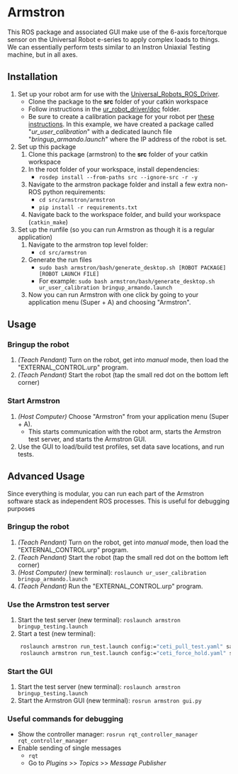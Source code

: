 # Armstron
This ROS package and associated GUI make use of the 6-axis force/torque sensor on the Universal Robot e-series to apply complex loads to things. We can essentially perform tests similar to an Instron Uniaxial Testing machine, but in all axes.


## Installation
1. Set up your robot arm for use with the [Universal_Robots_ROS_Driver](https://github.com/UniversalRobots/Universal_Robots_ROS_Driver).
    - Clone the package to the **src** folder of your catkin workspace
    - Follow instructions in the [ur_robot_driver/doc](https://github.com/UniversalRobots/Universal_Robots_ROS_Driver/tree/master/ur_robot_driver/doc) folder.
    - Be sure to create a calibration package for your robot per [these instructions](https://github.com/UniversalRobots/Universal_Robots_ROS_Driver/tree/master/ur_calibration). In this example, we have created a package called "_ur_user_calibration_" with a dedicated launch file "_bringup_armando.launch_" where the IP address of the robot is set.
2. Set up this package
    1. Clone this package (armstron) to the **src** folder of your catkin workspace
    2. In the root folder of your workspace, install dependencies:
        - `rosdep install --from-paths src --ignore-src -r -y`
    3. Navigate to the armstron package folder and install a few extra non-ROS python requirements:
        - `cd src/armstron/armstron`
        - `pip install -r requirements.txt`
    4. Navigate back to the workspace folder, and build your workspace (`catkin_make`)
3. Set up the runfile (so you can run Armstron as though it is a regular application)
    1. Navigate to the armstron top level folder:
        - `cd src/armstron`
    2. Generate the run files
        - `sudo bash armstron/bash/generate_desktop.sh [ROBOT PACKAGE] [ROBOT LAUNCH FILE]`
        - For example: `sudo bash armstron/bash/generate_desktop.sh ur_user_calibration bringup_armando.launch`
    3. Now you can run Armstron with one click by going to your application menu (Super + A) and choosing "Armstron".


## Usage

### Bringup the robot
1. _(Teach Pendant)_ Turn on the robot, get into _manual_ mode, then load the "EXTERNAL_CONTROL.urp" program.
2. _(Teach Pendant)_ Start the robot (tap the small red dot on the bottom left corner)

### Start Armstron
1. _(Host Computer)_ Choose "Armstron" from your application menu (Super + A).
    - This starts communication with the robot arm, starts the Armstron test server, and starts the Armstron GUI.
2. Use the GUI to load/build test profiles, set data save locations, and run tests.


## Advanced Usage

Since everything is modular, you can run each part of the Armstron software stack as independent ROS processes. This is useful for debugging purposes

### Bringup the robot
1. _(Teach Pendant)_ Turn on the robot, get into _manual_ mode, then load the "EXTERNAL_CONTROL.urp" program.
2. _(Teach Pendant)_ Start the robot (tap the small red dot on the bottom left corner)
3. _(Host Computer)_ (new terminal): `roslaunch ur_user_calibration bringup_armando.launch`
4. _(Teach Pendant)_ Run the "EXTERNAL_CONTROL.urp" program.

### Use the Armstron test server
1. Start the test server (new terminal): `roslaunch armstron bringup_testing.launch`
2. Start a test (new terminal):

```bash
    roslaunch armstron run_test.launch config:="ceti_pull_test.yaml" save:="~/vinst_data/testing_launch.csv"
    roslaunch armstron run_test.launch config:="ceti_force_hold.yaml" save:="~/vinst_data/testing_launch.csv"
```

### Start the GUI
1. Start the test server (new terminal): `roslaunch armstron bringup_testing.launch`
2. Start the Armstron GUI (new terminal): `rosrun armstron gui.py`


### Useful commands for debugging
- Show the controller manager: `rosrun rqt_controller_manager rqt_controller_manager`
- Enable sending of single messages
    - `rqt`
    - Go to _Plugins_ >> _Topics_ >> _Message Publisher_
